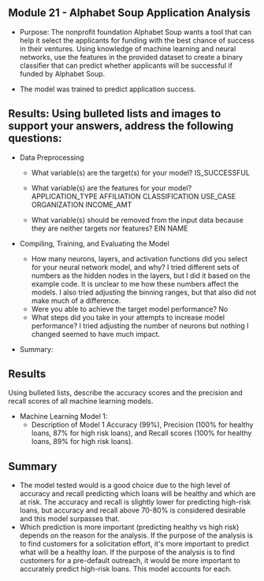 
## Module 21 - Alphabet Soup Application Analysis

* Purpose: The nonprofit foundation Alphabet Soup wants a tool that can help it select the applicants for funding with the best chance of success in their ventures. Using knowledge of machine learning and neural networks, use the features in the provided dataset to create a binary classifier that can predict whether applicants will be successful if funded by Alphabet Soup.

* The model was trained to predict application success.


## Results: Using bulleted lists and images to support your answers, address the following questions:

* Data Preprocessing
    * What variable(s) are the target(s) for your model?
        IS_SUCCESSFUL

    * What variable(s) are the features for your model?
        APPLICATION_TYPE
        AFFILIATION
        CLASSIFICATION
        USE_CASE
        ORGANIZATION
        INCOME_AMT
        
    * What variable(s) should be removed from the input data because they are neither targets nor features?
        EIN
        NAME

* Compiling, Training, and Evaluating the Model

    * How many neurons, layers, and activation functions did you select for your neural network model, and why?
        I tried different sets of numbers as the hidden nodes in the layers, but I did it based on the example code.  It is unclear to me how these numbers affect the models.
        I also tried adjusting the binning ranges, but that also did not make much of a difference.
    *  Were you able to achieve the target model performance?
        No
    *  What steps did you take in your attempts to increase model performance?
        I tried adjusting the number of neurons but nothing I changed seemed to have much impact.

* Summary:










## Results

Using bulleted lists, describe the accuracy scores and the precision and recall scores of all machine learning models.

* Machine Learning Model 1:
    * Description of Model 1 Accuracy (99%), Precision (100% for healthy loans, 87% for high risk loans), and Recall scores (100% for healthy loans, 89% for high risk loans).

## Summary

* The model tested would is a good choice due to the high level of accuracy and recall predicting which loans will be healthy and which are at risk.  The accuracy and recall is slightly lower for predicting high-risk loans, but accuracy and recall above 70-80% is considered desirable and this  model surpasses that.  
* Which prediction is more important (predicting healthy vs high risk) depends on the reason for the analysis.  If the purpose of the analysis is to find customers for a solicitation effort, it's more important to predict what will be a healthy loan.  If the purpose of the analysis is to find customers for a pre-default outreach, it would be more important to accurately predict high-risk loans.
This model accounts for each.  

